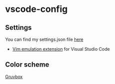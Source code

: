 # vscode-config

## Settings
You can find my settings.json file [here](https://github.com/richardtdavid/vscode-config/blob/main/settings.json)
- [Vim emulation extension](https://marketplace.visualstudio.com/items?itemName=vscodevim.vim)  for Visual Studio Code
## Color scheme
[Gruvbox](https://marketplace.visualstudio.com/items?itemName=tomphilbin.gruvbox-themes)

